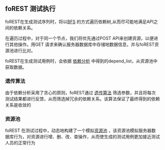 ## foREST 测试执行

foREST在生成测试序列时，将以[BFS](https://github.com/Artisan-Lab/Restful-api-testing/blob/87a1dde3e0435057a5fce6e5bd64b5104b8d98a1/testing_render/testing.py#L64) 的方式遍历依赖树,从而尽可能地满足API之间的依赖关系。

在遍历过程中，对于同一个节点，我们将优先通过POST API来创建资源，以便进行其他操作。用GET 请求来确认服务器数据库中存储地数据信息，并与foREST资源池进行比对。

foREST在生成测试用例时，会依据 [依赖分析](https://github.com/Artisan-Lab/Restful-api-testing/blob/FoREST_copy/dependency/dependency.md) 中得到的depend_list，从资源池中获取数据。

### 遗传算法

由于依赖分析采用了贪心的原则，foREST通过 [遗传算法](https://github.com/Artisan-Lab/Restful-api-testing/blob/FoREST_copy/module/genetic_algorithm.py) 筛选参数，并且将每次测试结果都进行反馈，从而筛选掉冗余的依赖关系。该算法保证了最终得到的依赖关系是收敛的

### 资源池

foREST 在测试过程中，动态地构建了一个模拟[资源池](https://github.com/Artisan-Lab/Restful-api-testing/blob/FoREST_copy/module/redishandle.py) ，该资源池模拟服务器数据库行为，对资源进行增、删、改、查操作，从而使生成的测试用例更加接近测试人员的正常行为
